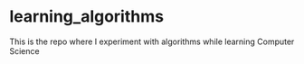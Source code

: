 # learning_algorithms
This is the repo where I experiment with algorithms while learning Computer Science
